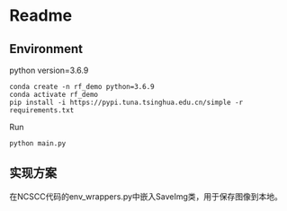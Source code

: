 # Readme

## Environment

python version=3.6.9

```
conda create -n rf_demo python=3.6.9
conda activate rf_demo
pip install -i https://pypi.tuna.tsinghua.edu.cn/simple -r requirements.txt
```

Run

```
python main.py
```

## 实现方案

在NCSCC代码的env_wrappers.py中嵌入SaveImg类，用于保存图像到本地。
